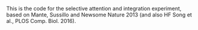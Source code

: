 This is the code for the selective attention and integration experiment, based on Mante,
Sussillo and Newsome Nature 2013 (and also HF Song et al., PLOS Comp. Biol.
2016).
